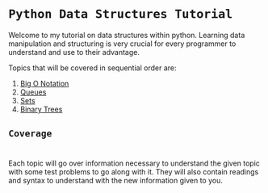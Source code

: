 # `Python Data Structures Tutorial`
Welcome to my tutorial on data structures within python. Learning data manipulation and structuring is very crucial for every programmer to understand and use to their advantage.

Topics that will be covered in sequential order are:
1) [Big O Notation](0.5-bigo.md)
2) [Queues](1-queues.md)
3) [Sets](2-sets.md)
4) [Binary Trees](3-trees.md)

## `Coverage`
#
Each topic will go over information necessary to understand the given topic with some test problems to go along with it. They will also contain readings and syntax to understand with the new information given to you.